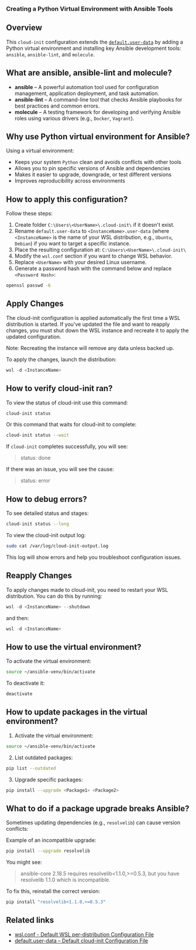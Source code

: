 ### Creating a Python Virtual Environment with Ansible Tools

## Overview

 This `cloud-init` configuration extends the [`default.user-data`](https://github.com/greengorych/wsl-configurations/blob/main/cloud-init/cloud-init-ansible-venv) by adding a Python virtual environment and installing key Ansible development tools: `ansible`, `ansible-lint`, and `molecule`.

## What are **ansible**, **ansible-lint** and **molecule**?

- **ansible** – A powerful automation tool used for configuration management, application deployment, and task automation.
- **ansible-lint** – A command-line tool that checks Ansible playbooks for best practices and common errors.
- **molecule** – A testing framework for developing and verifying Ansible roles using various drivers (e.g., `Docker`, `Vagrant`).

## Why use Python virtual environment for Ansible?

Using a virtual environment:
- Keeps your system `Python` clean and avoids conflicts with other tools
- Allows you to pin specific versions of Ansible and dependencies
- Makes it easier to upgrade, downgrade, or test different versions
- Improves reproducibility across environments

## How to apply this configuration?

Follow these steps:

1. Create folder `C:\Users\<UserName>\.cloud-init\` if it doesn't exist.
2. Rename `default.user-data` to `<InstanceName>.user-data` (where `<InstanceName>` is the name of your WSL distribution, e.g., `Ubuntu`, `Debian`) if you want to target a specific instance.
3. Place the resulting configuration at: `C:\Users\<UserName>\.cloud-init\`
4. Modify the `wsl.conf` section if you want to change WSL behavior.
5. Replace `<UserName>` with your desired Linux username.
6. Generate a password hash with the command below and replace `<Password Hash>`:

```bash
openssl passwd -6
```

## Apply Changes

The cloud-init configuration is applied automatically the first time a WSL distribution is started. If you've updated the file and want to reapply changes, you must shut down the WSL instance and recreate it to apply the updated configuration.  

Note: Recreating the instance will remove any data unless backed up.

To apply the changes, launch the distribution:

```powershell
wsl -d <InstanceName>
```

## How to verify cloud-init ran?

To view the status of cloud-init use this command:

```bash
cloud-init status
```

Or this command that waits for cloud-init to complete:

```bash
cloud-init status --wait
```

If `cloud-init` completes successfully, you will see:

> status: done

If there was an issue, you will see the cause:

> status: error

## How to debug errors?

To see detailed status and stages:

```bash
cloud-init status --long
```

To view the cloud-init output log:

```bash
sudo cat /var/log/cloud-init-output.log
```

This log will show errors and help you troubleshoot configuration issues.

## Reapply Changes

To apply changes made to cloud-init, you need to restart your WSL distribution. You can do this by running:

```powershell
wsl -d <InstanceName> --shutdown
```

and then:

```powershell
wsl -d <InstanceName>
```

## How to use the virtual environment?

To activate the virtual environment:

```bash
source ~/ansible-venv/bin/activate
```

To deactivate it:

```bash
deactivate
```

## How to update packages in the virtual environment?

1. Activate the virtual environment:

```bash
source ~/ansible-venv/bin/activate
```

2. List outdated packages:

```bash
pip list --outdated
```

3. Upgrade specific packages:

```bash
pip install --upgrade <Package1> <Package2>
```

## What to do if a package upgrade breaks Ansible?

Sometimes updating dependencies (e.g., `resolvelib`) can cause version conflicts:

Example of an incompatible upgrade:

```bash
pip install --upgrade resolvelib
```
You might see:

> ansible-core 2.18.5 requires resolvelib<1.1.0,>=0.5.3, but you have resolvelib 1.1.0 which is incompatible.

To fix this, reinstall the correct version:

```bash
pip install "resolvelib<1.1.0,>=0.5.3"
```

## Related links

- [wsl.conf - Default WSL per-distribution Configuration File](https://github.com/greengorych/wsl-configurations/tree/main/defaults/wsl.conf)
- [default.user-data – Default cloud-init Configuration File](https://github.com/greengorych/wsl-configurations/tree/main/cloud-init/cloud-init-wsl-conf)
